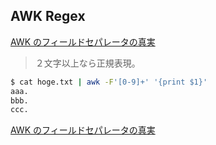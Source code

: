 ## AWK Regex

[AWK のフィールドセパレータの真実](https://qiita.com/ngyuki/items/c9917a9392f834ea7163)
> ２文字以上なら正規表現。

```sh
$ cat hoge.txt | awk -F'[0-9]+' '{print $1}'
aaa.
bbb.
ccc.
```

[AWK のフィールドセパレータの真実](https://qiita.com/ngyuki/items/c9917a9392f834ea7163)
